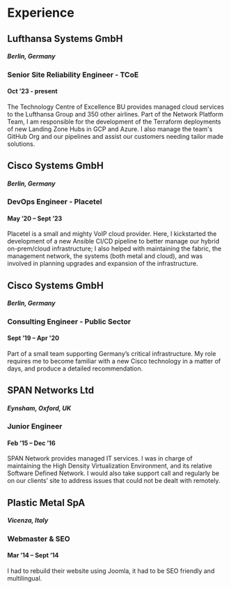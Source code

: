 # Experience
## Lufthansa Systems GmbH
##### Berlin, Germany
### Senior Site Reliability Engineer - TCoE
#### Oct ’23 - present
The Technology Centre of Excellence BU  provides managed cloud services to the Lufthansa Group and 350 other airlines. Part of the Network Platform Team, I am responsible for the development of the Terraform deployments of new Landing Zone Hubs in GCP and Azure. I also manage the team's GitHub Org and our pipelines and assist our customers needing tailor made solutions.

## Cisco Systems GmbH
##### Berlin, Germany
### DevOps Engineer - Placetel
#### May ’20 – Sept ’23
Placetel is a small and mighty VoIP cloud provider. Here, I kickstarted the development of a new Ansible CI/CD pipeline to better manage our hybrid on-prem/cloud infrastructure; I also helped with maintaining the fabric, the management network, the systems (both metal and cloud), and was involved in planning upgrades and expansion of the infrastructure.

## Cisco Systems GmbH
##### Berlin, Germany
### Consulting Engineer - Public Sector
#### Sept ’19 – Apr '20
Part of a small team supporting Germany’s critical infrastructure. My role requires me to become
familiar with a new Cisco technology in a matter of days, and produce a detailed recommendation.

## SPAN Networks Ltd
#####  Eynsham, Oxford, UK
### Junior Engineer 
#### Feb ’15 – Dec ’16
SPAN Network provides managed IT services. I was in charge of maintaining the High Density
Virtualization Environment, and its relative Software Defined Network. I would also take support call
and regularly be on our clients’ site to address issues that could not be dealt with remotely.

## Plastic Metal SpA
##### Vicenza, Italy
### Webmaster & SEO 
#### Mar ’14 – Sept ’14
I had to rebuild their website using Joomla, it had to be SEO friendly and multilingual.
